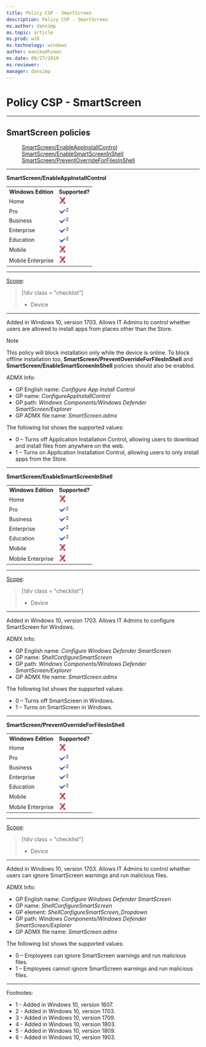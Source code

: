 ```yaml
---
title: Policy CSP - SmartScreen
description: Policy CSP - SmartScreen
ms.author: dansimp
ms.topic: article
ms.prod: w10
ms.technology: windows
author: manikadhiman
ms.date: 09/27/2019
ms.reviewer: 
manager: dansimp
---
```


# Policy CSP - SmartScreen



<hr/>

<!--Policies-->
## SmartScreen policies  

<dl>
  <dd>
    <a href="#smartscreen-enableappinstallcontrol">SmartScreen/EnableAppInstallControl</a>
  </dd>
  <dd>
    <a href="#smartscreen-enablesmartscreeninshell">SmartScreen/EnableSmartScreenInShell</a>
  </dd>
  <dd>
    <a href="#smartscreen-preventoverrideforfilesinshell">SmartScreen/PreventOverrideForFilesInShell</a>
  </dd>
</dl>


<hr/>

<!--Policy-->
<a href="" id="smartscreen-enableappinstallcontrol"></a>**SmartScreen/EnableAppInstallControl**  

<!--SupportedSKUs-->
<table>
<tr>
    <th>Windows Edition</th>
    <th>Supported?</th>
</tr>
<tr>
    <td>Home</td>
    <td><img src="images/crossmark.png" alt="cross mark" /></td>
</tr>
<tr>
    <td>Pro</td>
    <td><img src="images/checkmark.png" alt="check mark" /><sup>2</sup></td>
</tr>
<tr>
    <td>Business</td>
    <td><img src="images/checkmark.png" alt="check mark" /><sup>2</sup></td>
</tr>
<tr>
    <td>Enterprise</td>
    <td><img src="images/checkmark.png" alt="check mark" /><sup>2</sup></td>
</tr>
<tr>
    <td>Education</td>
    <td><img src="images/checkmark.png" alt="check mark" /><sup>2</sup></td>
</tr>
<tr>
    <td>Mobile</td>
    <td><img src="images/crossmark.png" alt="cross mark" /></td>
</tr>
<tr>
    <td>Mobile Enterprise</td>
    <td><img src="images/crossmark.png" alt="cross mark" /></td>
</tr>
</table>

<!--/SupportedSKUs-->
<hr/>

<!--Scope-->
[Scope](./policy-configuration-service-provider.md#policy-scope):

> [!div class = "checklist"]
> * Device

<hr/>

<!--/Scope-->
<!--Description-->
Added in Windows 10, version 1703. Allows IT Admins to control whether users are allowed to install apps from places other than the Store.

> [!Note]
> This policy will block installation only while the device is online. To block offline installation too, **SmartScreen/PreventOverrideForFilesInShell** and **SmartScreen/EnableSmartScreenInShell** policies should also be enabled.

<!--/Description-->
<!--ADMXMapped-->
ADMX Info:  
-   GP English name: *Configure App Install Control*
-   GP name: *ConfigureAppInstallControl*
-   GP path: *Windows Components/Windows Defender SmartScreen/Explorer*
-   GP ADMX file name: *SmartScreen.admx*

<!--/ADMXMapped-->
<!--SupportedValues-->
The following list shows the supported values:

-   0 – Turns off Application Installation Control, allowing users to download and install files from anywhere on the web.
-   1 – Turns on Application Installation Control, allowing users to only install apps from the Store.

<!--/SupportedValues-->
<!--/Policy-->

<hr/>

<!--Policy-->
<a href="" id="smartscreen-enablesmartscreeninshell"></a>**SmartScreen/EnableSmartScreenInShell**  

<!--SupportedSKUs-->
<table>
<tr>
    <th>Windows Edition</th>
    <th>Supported?</th>
</tr>
<tr>
    <td>Home</td>
    <td><img src="images/crossmark.png" alt="cross mark" /></td>
</tr>
<tr>
    <td>Pro</td>
    <td><img src="images/checkmark.png" alt="check mark" /><sup>2</sup></td>
</tr>
<tr>
    <td>Business</td>
    <td><img src="images/checkmark.png" alt="check mark" /><sup>2</sup></td>
</tr>
<tr>
    <td>Enterprise</td>
    <td><img src="images/checkmark.png" alt="check mark" /><sup>2</sup></td>
</tr>
<tr>
    <td>Education</td>
    <td><img src="images/checkmark.png" alt="check mark" /><sup>2</sup></td>
</tr>
<tr>
    <td>Mobile</td>
    <td><img src="images/crossmark.png" alt="cross mark" /></td>
</tr>
<tr>
    <td>Mobile Enterprise</td>
    <td><img src="images/crossmark.png" alt="cross mark" /></td>
</tr>
</table>

<!--/SupportedSKUs-->
<hr/>

<!--Scope-->
[Scope](./policy-configuration-service-provider.md#policy-scope):

> [!div class = "checklist"]
> * Device

<hr/>

<!--/Scope-->
<!--Description-->
Added in Windows 10, version 1703. Allows IT Admins to configure SmartScreen for Windows.

<!--/Description-->
<!--ADMXMapped-->
ADMX Info:  
-   GP English name: *Configure Windows Defender SmartScreen*
-   GP name: *ShellConfigureSmartScreen*
-   GP path: *Windows Components/Windows Defender SmartScreen/Explorer*
-   GP ADMX file name: *SmartScreen.admx*

<!--/ADMXMapped-->
<!--SupportedValues-->
The following list shows the supported values:

-   0 – Turns off SmartScreen in Windows.
-   1 – Turns on SmartScreen in Windows.

<!--/SupportedValues-->
<!--/Policy-->

<hr/>

<!--Policy-->
<a href="" id="smartscreen-preventoverrideforfilesinshell"></a>**SmartScreen/PreventOverrideForFilesInShell**  

<!--SupportedSKUs-->
<table>
<tr>
    <th>Windows Edition</th>
    <th>Supported?</th>
</tr>
<tr>
    <td>Home</td>
    <td><img src="images/crossmark.png" alt="cross mark" /></td>
</tr>
<tr>
    <td>Pro</td>
    <td><img src="images/checkmark.png" alt="check mark" /><sup>2</sup></td>
</tr>
<tr>
    <td>Business</td>
    <td><img src="images/checkmark.png" alt="check mark" /><sup>2</sup></td>
</tr>
<tr>
    <td>Enterprise</td>
    <td><img src="images/checkmark.png" alt="check mark" /><sup>2</sup></td>
</tr>
<tr>
    <td>Education</td>
    <td><img src="images/checkmark.png" alt="check mark" /><sup>2</sup></td>
</tr>
<tr>
    <td>Mobile</td>
    <td><img src="images/crossmark.png" alt="cross mark" /></td>
</tr>
<tr>
    <td>Mobile Enterprise</td>
    <td><img src="images/crossmark.png" alt="cross mark" /></td>
</tr>
</table>

<!--/SupportedSKUs-->
<hr/>

<!--Scope-->
[Scope](./policy-configuration-service-provider.md#policy-scope):

> [!div class = "checklist"]
> * Device

<hr/>

<!--/Scope-->
<!--Description-->
Added in Windows 10, version 1703. Allows IT Admins to control whether users can ignore SmartScreen warnings and run malicious files.

<!--/Description-->
<!--ADMXMapped-->
ADMX Info:  
-   GP English name: *Configure Windows Defender SmartScreen*
-   GP name: *ShellConfigureSmartScreen*
-   GP element: *ShellConfigureSmartScreen_Dropdown*
-   GP path: *Windows Components/Windows Defender SmartScreen/Explorer*
-   GP ADMX file name: *SmartScreen.admx*

<!--/ADMXMapped-->
<!--SupportedValues-->
The following list shows the supported values:

-   0 – Employees can ignore SmartScreen warnings and run malicious files.
-   1 – Employees cannot ignore SmartScreen warnings and run malicious files.

<!--/SupportedValues-->
<!--/Policy-->
<hr/>

Footnotes:

-   1 - Added in Windows 10, version 1607.
-   2 - Added in Windows 10, version 1703.
-   3 - Added in Windows 10, version 1709.
-   4 - Added in Windows 10, version 1803.
-   5 - Added in Windows 10, version 1809.
-   6 - Added in Windows 10, version 1903.

<!--/Policies-->

